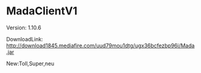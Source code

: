 # MadaClientV1

Version: 1.10.6

DownloadLink: http://download1845.mediafire.com/uud79mou1dtg/ugx36bcfezbp96i/Mada.jar

New:Toll,Super,neu
